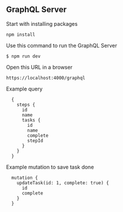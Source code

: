 ## GraphQL Server

Start with installing packages

```
npm install
```

Use this command to run the GraphQL Server

```
$ npm run dev
```

Open this URL in a browser

```
https://localhost:4000/graphql
```

Example query
```
  {
    steps {
      id
      name
      tasks {
        id
        name
        complete
        stepId
      }
    }
  }
```

Example mutation to save task done
```
  mutation {
    updateTask(id: 1, complete: true) {
      id
      complete
    }
  }
```

